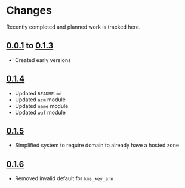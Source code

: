 # Changes
Recently completed and planned work is tracked here.

## [0.0.1](.) to [0.1.3](.)
- Created early versions

## [0.1.4](.)
- Updated `README.md`
- Updated `acm` module
- Updated `name` module
- Updated `waf` module

## [0.1.5](.)
- Simplified system to require domain to already have a hosted zone

## [0.1.6](.)
- Removed invalid default for `kms_key_arn`
